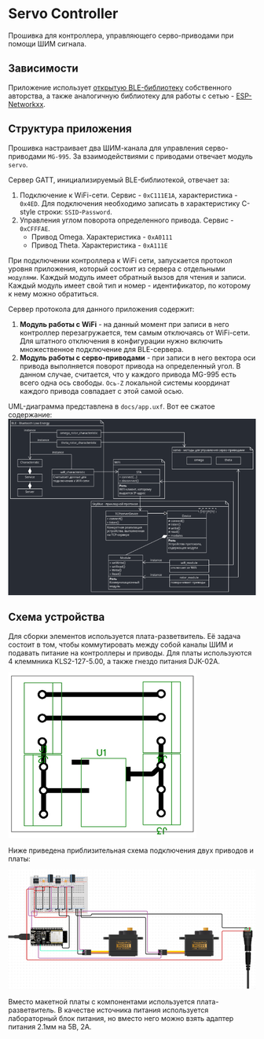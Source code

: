 # Servo Controller

Прошивка для контроллера, управляющего серво-приводами при помощи ШИМ сигнала.

## Зависимости

Приложение использует [открытую BLE-библиотеку](https://github.com/Greggot/ESP-BLE-PlusPlus) собственного авторства, 
а также аналогичную библиотеку для работы с сетью - [ESP-Networkxx](https://github.com/Greggot/ESP-Networkxx).

## Структура приложения

Прошивка настраивает два ШИМ-канала для управления серво-приводами `MG-995`.
За взаимодействиями с приводами отвечает модуль `servo`.  

Сервер GATT, инициализируемый BLE-библиотекой, отвечает за:

1. Подключение к WiFi-сети. Сервис - `0xC111E1A`, характеристика - `0x4ED`. Для подключения 
необходимо записать в характеристику C-style строки: `SSID`-`Password`.  
2. Управления углом поворота определенного привода. Сервис - `0xCFFFAE`.  
    - Привод Omega. Характеристика - `0xA0111`
    - Привод Theta. Характеристика - `0xA111E`

При подключении контроллера к WiFi сети, запускается протокол уровня приложения, который
состоит из сервера с отдельными `модулями`. Каждый модуль имеет обратный вызов для чтения и записи.
Каждый модуль имеет свой тип и номер - идентификатор, по которому к нему можно обратиться.

Сервер протокола для данного приложения содержит:

1. **Модуль работы с WiFi** - на данный момент при записи в него контроллер перезагружается, 
тем самым отключаясь от WiFi-сети. Для штатного отключения в конфигурации нужно включить 
множественное подключение для BLE-сервера.
2. **Модуль работы с серво-приводами** - при записи в него вектора оси привода выполняется поворот 
привода на определенный угол. В данном случае, считается, что у каждого привода MG-995 есть всего
одна ось свободы. `Ось-Z` локальной системы координат каждого привода совпадает с этой самой осью.

UML-диаграмма представлена в `docs/app.uxf`. Вот ее сжатое содержание:
![](docs/app.png)

## Схема устройства 

Для сборки элементов используется плата-разветвитель. Её задача состоит в том, 
чтобы коммутировать между собой каналы ШИМ и подавать питание на контроллеры и приводы.
Для платы используются 4 клеммника KLS2-127-5.00, а также гнездо питания DJK-02A. 

![power_adapter_scheme](docs/power_adapter_scheme.png)

Ниже приведена приблизительная схема подключения двух приводов и платы:

![casual_scheme](docs/casual_scheme.png)

Вместо макетной платы с компонентами используется плата-разветвитель. В
качестве источника питания используется лабораторный блок питания, но 
вместо него можно взять адаптер питания 2.1мм на 5В, 2А.
